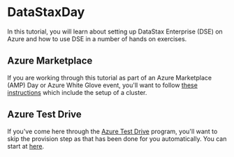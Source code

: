 # DataStaxDay

In this tutorial, you will learn about setting up DataStax Enterprise (DSE) on Azure and how to use DSE in a number of hands on exercises.

## Azure Marketplace
If you are working through this tutorial as part of an Azure Marketplace (AMP) Day or Azure White Glove event, you'll want to follow [these instructions](./Azure%20Marketplace.md) which include the setup of a cluster.

## Azure Test Drive
If you've come here through the [Azure Test Drive](https://azure.orbitera.com/c2m/a/datastax-demo/testdrives/signup?testDrive=757) program, you'll want to skip the provision step as that has been done for you automatically.  You can start at [here](./Test%20Drive.md).
